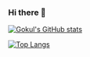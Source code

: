 ### Hi there 👋


[![Gokul's GitHub stats](https://github-readme-stats.vercel.app/api?username=gokulkrh&show_icons=true&theme=holi&hide=issues)](https://github.com/gokulkrh)

[![Top Langs](https://github-readme-stats.vercel.app/api/top-langs/?username=gokulkrh&theme=dark&hide=css,html&hide_progress=true)](https://github.com/gokulkrh/)

<!--
**gokulkrh/gokulkrh** is a ✨ _special_ ✨ repository because its `README.md` (this file) appears on your GitHub profile.

Here are some ideas to get you started:

- 🔭 I’m currently working on ...
- 🌱 I’m currently learning ...
- 👯 I’m looking to collaborate on ...
- 🤔 I’m looking for help with ...
- 💬 Ask me about ...
- 📫 How to reach me: ...
- 😄 Pronouns: ...
- ⚡ Fun fact: ...
-->
